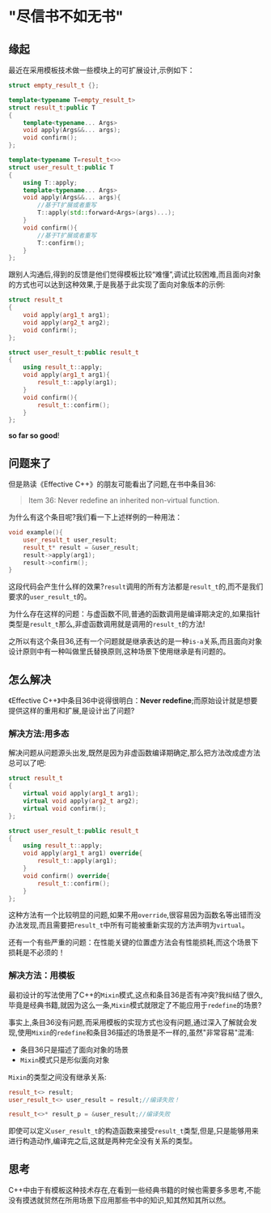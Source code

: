 # "尽信书不如无书"

## 缘起

最近在采用模板技术做一些模块上的可扩展设计,示例如下：

```C++
struct empty_result_t {};

template<typename T=empty_result_t>
struct result_t:public T
{
    template<typename... Args>
    void apply(Args&&... args);
    void confirm();
};

template<typename T=result_t<>>
struct user_result_t:public T
{
    using T::apply;
    template<typename... Args>
    void apply(Args&&... args){
        //基于T扩展或者重写
        T::apply(std::forward<Args>(args)...);
    }
    void confirm(){
        //基于T扩展或者重写
        T::confirm();
    }
};
```

跟别人沟通后,得到的反馈是他们觉得模板比较“难懂”,调试比较困难,而且面向对象的方式也可以达到这种效果,于是我基于此实现了面向对象版本的示例:

```C++
struct result_t
{
    void apply(arg1_t arg1);
    void apply(arg2_t arg2);
    void confirm();
};

struct user_result_t:public result_t
{
    using result_t::apply;
    void apply(arg1_t arg1){
        result_t::apply(arg1);
    }
    void confirm(){
        result_t::confirm();
    }
};
```

**so far so good**!

## 问题来了

但是熟读《Effective  C++》的朋友可能看出了问题,在书中条目36:

>Item 36: Never redefine an inherited non-virtual function.

为什么有这个条目呢?我们看一下上述样例的一种用法：

```C++
void example(){
    user_result_t user_result;
    result_t* result = &user_result;
    result->apply(arg1);
    result->confirm();
}
```

这段代码会产生什么样的效果?`result`调用的所有方法都是`result_t`的,而不是我们要求的`user_result_t`的。

为什么存在这样的问题：与虚函数不同,普通的函数调用是编译期决定的,如果指针类型是`result_t`那么,非虚函数调用就是调用的`result_t`的方法!

之所以有这个条目36,还有一个问题就是继承表达的是一种`is-a`关系,而且面向对象设计原则中有一种叫做里氏替换原则,这种场景下使用继承是有问题的。

## 怎么解决

《Effective  C++》中条目36中说得很明白：**Never redefine**;而原始设计就是想要提供这样的重用和扩展,是设计出了问题?

### 解决方法:用多态

解决问题从问题源头出发,既然是因为非虚函数编译期确定,那么把方法改成虚方法总可以了吧:

```C++
struct result_t
{
    virtual void apply(arg1_t arg1);
    virtual void apply(arg2_t arg2);
    virtual void confirm();
};

struct user_result_t:public result_t
{
    using result_t::apply;
    void apply(arg1_t arg1) override{
        result_t::apply(arg1);
    }
    void confirm() override{
        result_t::confirm();
    }
};
```

这种方法有一个比较明显的问题,如果不用`override`,很容易因为函数名等出错而没办法发现,而且需要把`result_t`中所有可能被重新实现的方法声明为`virtual`。

还有一个有些严重的问题：在性能关键的位置虚方法会有性能损耗,而这个场景下损耗是不必须的！

### 解决方法：用模板

最初设计的写法使用了C++的`Mixin`模式,这点和条目36是否有冲突?我纠结了很久,毕竟是经典书籍,就因为这么一条,`Mixin`模式就限定了不能应用于`redefine`的场景?

事实上,条目36没有问题,而采用模板的实现方式也没有问题,通过深入了解就会发现,使用`Mixin`的`redefine`和条目36描述的场景是不一样的,虽然"非常容易"混淆:

- 条目36只是描述了面向对象的场景
- `Mixin`模式只是形似面向对象

`Mixin`的类型之间没有继承关系:

```C++
result_t<> result;
user_result_t<> user_result = result;//编译失败！

result_t<>* result_p = &user_result;//编译失败
```

即使可以定义`user_result_t`的构造函数来接受`result_t`类型,但是,只是能够用来进行构造动作,编译完之后,这就是两种完全没有关系的类型。

## 思考

C++中由于有模板这种技术存在,在看到一些经典书籍的时候也需要多多思考,不能没有摸透就贸然在所用场景下应用那些书中的知识,知其然知其所以然。
